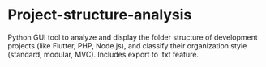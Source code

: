 # Project-structure-analysis
Python GUI tool to analyze and display the folder structure of development projects (like Flutter, PHP, Node.js), and classify their organization style (standard, modular, MVC). Includes export to .txt feature.
